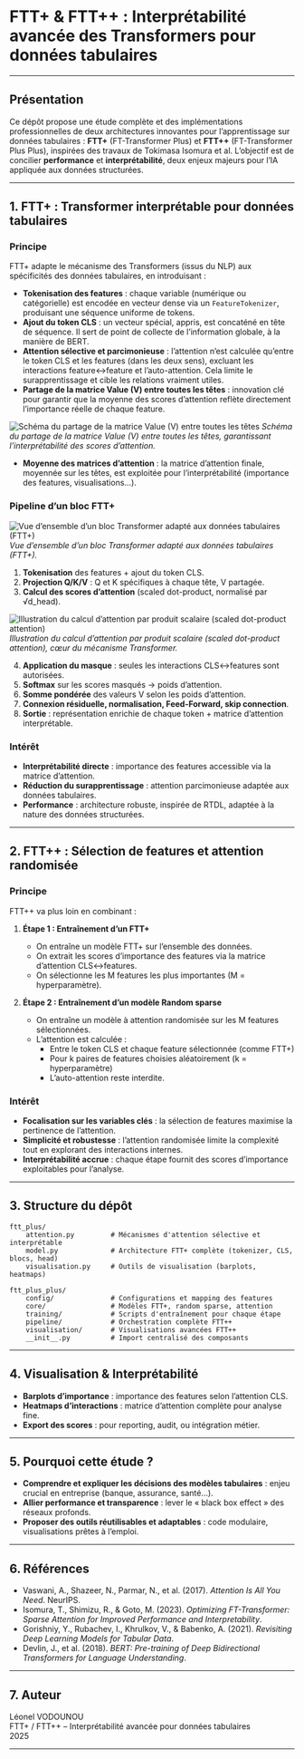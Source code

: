 # FTT+ & FTT++ : Interprétabilité avancée des Transformers pour données tabulaires

---

## Présentation

Ce dépôt propose une étude complète et des implémentations professionnelles de deux architectures innovantes pour l’apprentissage sur données tabulaires : **FTT+** (FT-Transformer Plus) et **FTT++** (FT-Transformer Plus Plus), inspirées des travaux de Tokimasa Isomura et al. L’objectif est de concilier **performance** et **interprétabilité**, deux enjeux majeurs pour l’IA appliquée aux données structurées.

---

## 1. FTT+ : Transformer interprétable pour données tabulaires

### Principe

FTT+ adapte le mécanisme des Transformers (issus du NLP) aux spécificités des données tabulaires, en introduisant :

- **Tokenisation des features** : chaque variable (numérique ou catégorielle) est encodée en vecteur dense via un `FeatureTokenizer`, produisant une séquence uniforme de tokens.
- **Ajout du token CLS** : un vecteur spécial, appris, est concaténé en tête de séquence. Il sert de point de collecte de l’information globale, à la manière de BERT.
- **Attention sélective et parcimonieuse** : l’attention n’est calculée qu’entre le token CLS et les features (dans les deux sens), excluant les interactions feature↔feature et l’auto-attention. Cela limite le surapprentissage et cible les relations vraiment utiles.
- **Partage de la matrice Value (V) entre toutes les têtes** : innovation clé pour garantir que la moyenne des scores d’attention reflète directement l’importance réelle de chaque feature.

![Schéma du partage de la matrice Value (V) entre toutes les têtes](Interpretable%20Multi-Head%20Attention.png)
*Schéma du partage de la matrice Value (V) entre toutes les têtes, garantissant l’interprétabilité des scores d’attention.*

- **Moyenne des matrices d’attention** : la matrice d’attention finale, moyennée sur les têtes, est exploitée pour l’interprétabilité (importance des features, visualisations…).

### Pipeline d’un bloc FTT+

![Vue d’ensemble d’un bloc Transformer adapté aux données tabulaires (FTT+)](One%20Transformer%20layer.png)
*Vue d’ensemble d’un bloc Transformer adapté aux données tabulaires (FTT+).*


1. **Tokenisation** des features + ajout du token CLS.
2. **Projection Q/K/V** : Q et K spécifiques à chaque tête, V partagée.
3. **Calcul des scores d’attention** (scaled dot-product, normalisé par √d_head).

![Illustration du calcul d’attention par produit scalaire (scaled dot-product attention)](Scale%20Dot-Product%20Attention.png)
*Illustration du calcul d’attention par produit scalaire (scaled dot-product attention), cœur du mécanisme Transformer.*

4. **Application du masque** : seules les interactions CLS↔features sont autorisées.
5. **Softmax** sur les scores masqués → poids d’attention.
6. **Somme pondérée** des valeurs V selon les poids d’attention.
7. **Connexion résiduelle, normalisation, Feed-Forward, skip connection**.
8. **Sortie** : représentation enrichie de chaque token + matrice d’attention interprétable.

### Intérêt

- **Interprétabilité directe** : importance des features accessible via la matrice d’attention.
- **Réduction du surapprentissage** : attention parcimonieuse adaptée aux données tabulaires.
- **Performance** : architecture robuste, inspirée de RTDL, adaptée à la nature des données structurées.

---

## 2. FTT++ : Sélection de features et attention randomisée

### Principe

FTT++ va plus loin en combinant :

1. **Étape 1 : Entraînement d’un FTT+**
   - On entraîne un modèle FTT+ sur l’ensemble des données.
   - On extrait les scores d’importance des features via la matrice d’attention CLS↔features.
   - On sélectionne les M features les plus importantes (M = hyperparamètre).

2. **Étape 2 : Entraînement d’un modèle Random sparse**
   - On entraîne un modèle à attention randomisée sur les M features sélectionnées.
   - L’attention est calculée :
     - Entre le token CLS et chaque feature sélectionnée (comme FTT+)
     - Pour k paires de features choisies aléatoirement (k = hyperparamètre)
     - L’auto-attention reste interdite.

### Intérêt

- **Focalisation sur les variables clés** : la sélection de features maximise la pertinence de l’attention.
- **Simplicité et robustesse** : l’attention randomisée limite la complexité tout en explorant des interactions internes.
- **Interprétabilité accrue** : chaque étape fournit des scores d’importance exploitables pour l’analyse.

---

## 3. Structure du dépôt

```
ftt_plus/
    attention.py         # Mécanismes d'attention sélective et interprétable
    model.py             # Architecture FTT+ complète (tokenizer, CLS, blocs, head)
    visualisation.py     # Outils de visualisation (barplots, heatmaps)

ftt_plus_plus/
    config/              # Configurations et mapping des features
    core/                # Modèles FTT+, random sparse, attention
    training/            # Scripts d'entraînement pour chaque étape
    pipeline/            # Orchestration complète FTT++
    visualisation/       # Visualisations avancées FTT++
    __init__.py          # Import centralisé des composants
```

---

## 4. Visualisation & Interprétabilité

- **Barplots d’importance** : importance des features selon l’attention CLS.
- **Heatmaps d’interactions** : matrice d’attention complète pour analyse fine.
- **Export des scores** : pour reporting, audit, ou intégration métier.

---

## 5. Pourquoi cette étude ?

- **Comprendre et expliquer les décisions des modèles tabulaires** : enjeu crucial en entreprise (banque, assurance, santé…).
- **Allier performance et transparence** : lever le « black box effect » des réseaux profonds.
- **Proposer des outils réutilisables et adaptables** : code modulaire, visualisations prêtes à l’emploi.

---

## 6. Références

- Vaswani, A., Shazeer, N., Parmar, N., et al. (2017). *Attention Is All You Need*. NeurIPS.
- Isomura, T., Shimizu, R., & Goto, M. (2023). *Optimizing FT-Transformer: Sparse Attention for Improved Performance and Interpretability*.
- Gorishniy, Y., Rubachev, I., Khrulkov, V., & Babenko, A. (2021). *Revisiting Deep Learning Models for Tabular Data*.
- Devlin, J., et al. (2018). *BERT: Pre-training of Deep Bidirectional Transformers for Language Understanding*.

---

## 7. Auteur

Léonel VODOUNOU  
FTT+ / FTT++ – Interprétabilité avancée pour données tabulaires  
2025

---
